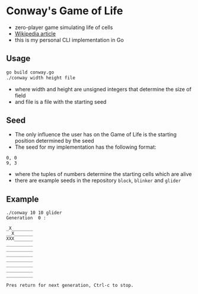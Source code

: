 # Conway's Game of Life
- zero-player game simulating life of cells
- [Wikipedia article](https://en.wikipedia.org/wiki/Conway%27s_Game_of_Life)
- this is my personal CLI implementation in Go

## Usage
```bash
go build conway.go
./conway width height file
```
- where width and height are unsigned integers that determine the size of field
- and file is a file with the starting seed

## Seed
- The only influence the user has on the Game of Life is the starting position determined by the seed
- The seed for my implementation has the following format:
```
0, 0
9, 3
```
- where the tuples of numbers determine the starting cells which are alive
- there are example seeds in the repository ``block``, ``blinker`` and ``glider``

## Example
```
./conway 10 10 glider
Generation  0 :

_X________
__X_______
XXX_______
__________
__________
__________
__________
__________
__________
__________

Pres return for next generation, Ctrl-c to stop.
```


